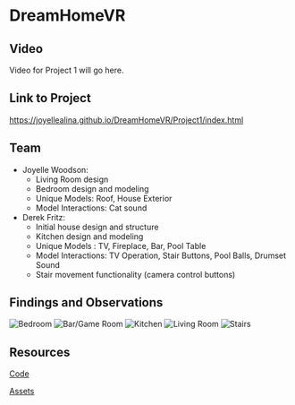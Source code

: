 # DreamHomeVR
## Video
Video for Project 1 will go here.
## Link to Project
https://joyellealina.github.io/DreamHomeVR/Project1/index.html
## Team
- Joyelle Woodson:
  * Living Room design
  * Bedroom design and modeling
  * Unique Models: Roof, House Exterior
  * Model Interactions: Cat sound
- Derek Fritz: 
  * Initial house design and structure
  * Kitchen design and modeling
  * Unique Models : TV, Fireplace, Bar, Pool Table
  * Model Interactions: TV Operation, Stair Buttons, Pool Balls, Drumset Sound
  * Stair movement functionality (camera control buttons)
  
## Findings and Observations
![Bedroom](../master/Project1/screenshots/bedroom.png)
![Bar/Game Room](../master/Project1/screenshots/game-bar-room.png)
![Kitchen](../master/Project1/screenshots/kitchen.png)
![Living Room](../master/Project1/screenshots/living-room.png)
![Stairs](../master/Project1/screenshots/stair-functionality.png)
## Resources
[Code](https://github.com/joyellealina/DreamHomeVR/blob/master/Project1/index.html)

[Assets](https://github.com/joyellealina/DreamHomeVR/tree/master/Project1/assets)
